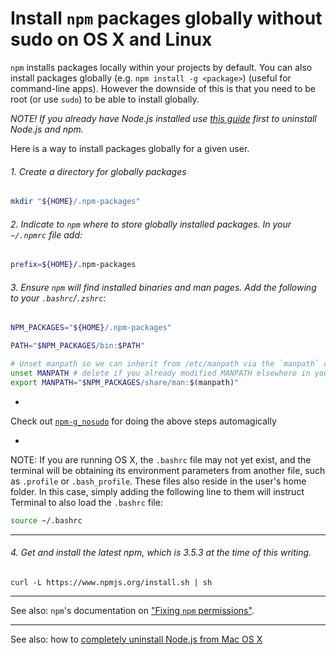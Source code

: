 # Install `npm` packages globally without sudo on OS X and Linux

`npm` installs packages locally within your projects by default. You can also install packages globally (e.g. `npm install -g <package>`) (useful for command-line apps). However the downside of this is that you need to be root (or use `sudo`) to be able to install globally.

*NOTE! If you already have Node.js installed use [this guide](https://github.com/ronnidc/guides/blob/master/Completely-Uninstall-Nodejs-from-Mac-OS-X.md) first to uninstall Node.js and npm.*

Here is a way to install packages globally for a given user.

###### 1. Create a directory for globally packages

```sh
mkdir "${HOME}/.npm-packages"
```

###### 2. Indicate to `npm` where to store globally installed packages. In your `~/.npmrc` file add:

```sh
prefix=${HOME}/.npm-packages
```

###### 3. Ensure `npm` will find installed binaries and man pages. Add the following to your `.bashrc`/`.zshrc`:

```sh
NPM_PACKAGES="${HOME}/.npm-packages"

PATH="$NPM_PACKAGES/bin:$PATH"

# Unset manpath so we can inherit from /etc/manpath via the `manpath` command
unset MANPATH # delete if you already modified MANPATH elsewhere in your config
export MANPATH="$NPM_PACKAGES/share/man:$(manpath)"
```

-

Check out [`npm-g_nosudo`](https://github.com/glenpike/npm-g_nosudo) for doing the above steps automagically

-

NOTE: If you are running OS X, the `.bashrc` file may not yet exist, and the terminal will be obtaining its environment parameters from another file, such as `.profile` or `.bash_profile`. These files also reside in the user's home folder. In this case, simply adding the following line to them will instruct Terminal to also load the `.bashrc` file:

```sh
source ~/.bashrc
```

---
###### 4. Get and install the latest npm, which is 3.5.3 at the time of this writing. 
```
curl -L https://www.npmjs.org/install.sh | sh
```

---
See also: `npm`'s documentation on
["Fixing `npm` permissions"](https://docs.npmjs.com/getting-started/fixing-npm-permissions).

---
See also: how to 
[completely uninstall Node.js from Mac OS X](http://benznext.com/completely-uninstall-node-js-from-mac-os-x/)
